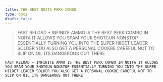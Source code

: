 ```yaml
---
title: THE BEST NOITA PERK COMBO
type: docs
draft: false
---
```


> FAST RELOAD + INFINITE AMMO IS THE BEST PERK COMBO IN NOITA IT ALLOWS YOU SPAM YOUR SHOTGUN NONSTOP ESSENTIALLY TURNING YOU INTO THE SUPER HIIDET LEADER SOLDER YOU ALSO GET A PERSONAL COOKBE CAREFUL NOT TO SLIP ON OIL ITS DANGEROUS OUT THERE

```plaintext {filename="Copy to clipboard"}
FAST RELOAD + INFINITE AMMO IS THE BEST PERK COMBO IN NOITA IT ALLOWS YOU SPAM YOUR SHOTGUN NONSTOP ESSENTIALLY TURNING YOU INTO THE SUPER HIIDET LEADER SOLDER YOU ALSO GET A PERSONAL COOKBE CAREFUL NOT TO SLIP ON OIL ITS DANGEROUS OUT THERE
```
